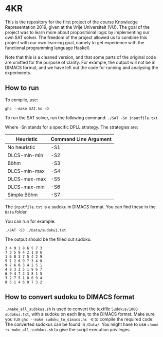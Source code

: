 # 4KR
This is the repository for the first project of the course Knowledge Representation 2019, given at the Vrije Universiteit (VU). The goal of the project was to learn more about propositional logic by implementing our own SAT solver. The freedom of the project allowed us to combine this project with our own learning goal, namely to get experience with the functional programming language Haskell.

Note that this is a cleaned version, and that some parts of the original code are omitted for the purpose of clarity. For example, the output will not be in DIMACS format, and we have left out the code for running and analysing the experiments.

## How to run

To compile, use:

`ghc --make SAT.hs -O`

To run the SAT solver, run the following command:
`./SAT -Sn inputfile.txt`

Where -Sn stands for a specific DPLL strategy. The strategies are:

| Heuristic    | Command Line Argument |
|--------------|-----------------------|
| No heuristic | -S1                   |
| DLCS-min-min | -S2                   |
| Bőhm         | -S3                   |
| DLCS-min-max | -S4                   |
| DLCS-max-max | -S5                   |
| DLCS-max-min | -S6                   |
| Simple Bőhm  | -S7                   |

The `inputfile.txt` is a sudoku in DIMACS format. You can find these in the `Data` folder.

You can run for example:

`./SAT -S3 ./Data/sudoku1.txt`

The output should be the filled out sudoku:

```
2 4 9 1 8 6 5 7 3 
7 3 5 9 4 2 1 8 6 
1 6 8 3 7 5 4 2 9 
5 1 2 6 9 7 3 4 8 
9 7 6 8 3 4 2 5 1 
4 8 3 2 5 1 9 6 7 
6 9 4 7 2 3 8 1 5 
3 2 7 5 1 8 6 9 4 
8 5 1 4 6 9 7 3 2
```

## How to convert sudoku to DIMACS format
`./make_all_sudokus.sh` is used to convert the textfile `Sudokus/1000 sudokus.txt`, with a sudoku on each line, to the DIMACS format. Make sure you run `ghc --make sudoku_to_dimacs.hs -O` to compile the required code. The converted sudokus can be found in `/Data/`. You might have to use `chmod +x make_all_sudokus.sh` to give the script execution privileges.
